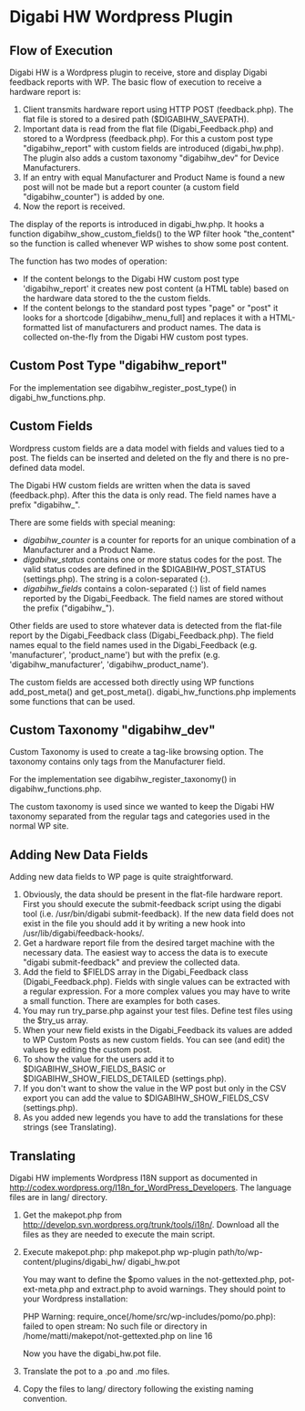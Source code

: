 # Digabi HW Wordpress Plugin

## Flow of Execution

Digabi HW is a Wordpress plugin to receive, store and display Digabi feedback
reports with WP. The basic flow of execution to receive a hardware report is:

1. Client transmits hardware report using HTTP POST (feedback.php).
   The flat file is stored to a desired path ($DIGABIHW_SAVEPATH).
2. Important data is read from the flat file (Digabi_Feedback.php) and stored
   to a Wordpress (feedback.php). For this a custom post type "digabihw_report"
   with custom fields are introduced (digabi_hw.php). The plugin also adds
   a custom taxonomy "digabihw_dev" for Device Manufacturers.
3. If an entry with equal Manufacturer and Product Name is found a new post
   will not be made but a report counter (a custom field "digabihw_counter")
   is added by one.
4. Now the report is received.

The display of the reports is introduced in digabi_hw.php. It hooks a function
digabihw_show_custom_fields() to the WP filter hook "the_content" so the
function is called whenever WP wishes to show some post content.

The function has two modes of operation:

* If the content belongs to the Digabi HW custom post type 'digabihw_report'
  it creates new post content (a HTML table) based on the hardware data
  stored to the the custom fields.
* If the content belongs to the standard post types "page" or "post" it
  looks for a shortcode [digabihw_menu_full] and replaces it with a
  HTML-formatted list of manufacturers and product names. The data is
  collected on-the-fly from the Digabi HW custom post types.

## Custom Post Type "digabihw_report"

For the implementation see digabihw_register_post_type() in
digabi_hw_functions.php.

## Custom Fields

Wordpress custom fields are a data model with fields and values tied to a post.
The fields can be inserted and deleted on the fly and there is no pre-defined
data model.

The Digabi HW custom fields are written when the data is saved (feedback.php).
After this the data is only read. The field names have a prefix "digabihw_".

There are some fields with special meaning:

* *digabihw_counter* is a counter for reports for an unique combination of
  a Manufacturer and a Product Name.
* *digabihw_status* contains one or more status codes for the post. The valid
  status codes are defined in the $DIGABIHW_POST_STATUS (settings.php). The
  string is a colon-separated (:).
* *digabihw_fields* contains a colon-separated (:) list of field names reported
  by the Digabi_Feedback. The field names are stored without the prefix
  ("digabihw_").

Other fields are used to store whatever data is detected from the flat-file
report by the Digabi_Feedback class (Digabi_Feedback.php). The field names
equal to the field names used in the Digabi_Feedback (e.g. 'manufacturer',
'product_name') but with the prefix (e.g. 'digabihw_manufacturer',
'digabihw_product_name').

The custom fields are accessed both directly using WP functions
add_post_meta() and get_post_meta(). digabi_hw_functions.php implements
some functions that can be used.

## Custom Taxonomy "digabihw_dev"

Custom Taxonomy is used to create a tag-like browsing option. The taxonomy
contains only tags from the Manufacturer field.

For the implementation see digabihw_register_taxonomy() in
digabihw_functions.php.

The custom taxonomy is used since we wanted to keep the Digabi HW
taxonomy separated from the regular tags and categories used in the
normal WP site.

## Adding New Data Fields

Adding new data fields to WP page is quite straightforward.

1. Obviously, the data should be present in the flat-file hardware report.
   First you should execute the submit-feedback script using the digabi tool
   (i.e. /usr/bin/digabi submit-feedback). If the new data field does not
   exist in the file you should add it by writing a new hook into
   /usr/lib/digabi/feedback-hooks/.
2. Get a hardware report file from the desired target machine with the
   necessary data. The easiest way to access the data is to execute
   "digabi submit-feedback" and preview the collected data.
3. Add the field to $FIELDS array in the Digabi_Feedback class
   (Digabi_Feedback.php). Fields with single values can be extracted with
   a regular expression. For a more complex values you may have to write a
   small function. There are examples for both cases.
4. You may run try_parse.php against your test files. Define test files
   using the $try_us array.
5. When your new field exists in the Digabi_Feedback its values are added
   to WP Custom Posts as new custom fields. You can see (and edit) the
   values by editing the custom post.
6. To show the value for the users add it to $DIGABIHW_SHOW_FIELDS_BASIC or
   $DIGABIHW_SHOW_FIELDS_DETAILED (settings.php).
7. If you don't want to show the value in the WP post but only in the CSV
   export you can add the value to $DIGABIHW_SHOW_FIELDS_CSV (settings.php).
8. As you added new legends you have to add the translations for these strings
   (see Translating).

## Translating

Digabi HW implements Wordpress I18N support as documented in 
http://codex.wordpress.org/I18n_for_WordPress_Developers. The language
files are in lang/ directory.

1. Get the makepot.php from http://develop.svn.wordpress.org/trunk/tools/i18n/.
   Download all the files as they are needed to execute the main script.
2. Execute makepot.php:
   php makepot.php wp-plugin path/to/wp-content/plugins/digabi_hw/ digabi_hw.pot

   You may want to define the $pomo values in the not-gettexted.php,
   pot-ext-meta.php and extract.php to avoid warnings. They should point
   to your Wordpress installation:

   PHP Warning:  require_once(/home/src/wp-includes/pomo/po.php): failed to 
   open stream: No such file or directory in /home/matti/makepot/not-gettexted.php
   on line 16

   Now you have the digabi_hw.pot file.
3. Translate the pot to a .po and .mo files.
4. Copy the files to lang/ directory following the existing naming convention.

